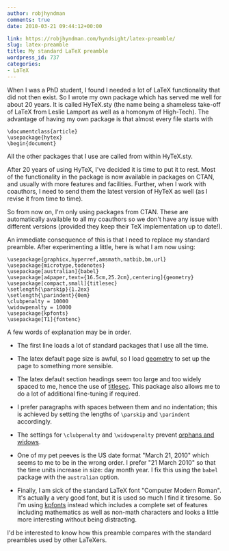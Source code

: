 ```yaml
---
author: robjhyndman
comments: true
date: 2010-03-21 09:44:12+00:00

link: https://robjhyndman.com/hyndsight/latex-preamble/
slug: latex-preamble
title: My standard LaTeX preamble
wordpress_id: 737
categories:
- LaTeX
---
```


When I was a PhD student, I found I needed a lot of LaTeX functionality that did not then exist. So I wrote my own package which has served me well for about 20 years. It is called HyTeX.sty (the name being a shameless take-off of LaTeX from Leslie Lamport as well as a homonym of High-Tech). The advantage of having my own package is that almost every file starts with

    
    \documentclass{article}
    \usepackage{hytex}
    \begin{document}


All the other packages that I use are called from within HyTeX.sty.

After 20 years of using HyTeX, I've decided it is time to put it to rest. Most of the functionality in the package is now available in packages on CTAN, and usually with more features and facilities. Further, when I work with coauthors, I need to send them the latest version of HyTeX as well (as I revise it from time to time).

So from now on, I'm only using packages from CTAN. These are automatically available to all my coauthors so we don't have any issue with different versions (provided they keep their TeX implementation up to date!).

An immediate consequence of this is that I need to replace my standard preamble. After experimenting a little, here is what I am now using:

    
    \usepackage{graphicx,hyperref,amsmath,natbib,bm,url}
    \usepackage{microtype,todonotes}
    \usepackage[australian]{babel}
    \usepackage[a4paper,text={16.5cm,25.2cm},centering]{geometry}
    \usepackage[compact,small]{titlesec}
    \setlength{\parskip}{1.2ex}
    \setlength{\parindent}{0em}
    \clubpenalty = 10000
    \widowpenalty = 10000
    \usepackage{kpfonts}
    \usepackage[T1]{fontenc}


A few words of explanation may be in order.



	
  * The first line loads a lot of standard packages that I use all the time.

	
  * The latex default page size is awful, so I load [geometry](http://mirror.ctan.org/macros/latex/contrib/geometry/geometry.pdf) to set up the page to something more sensible.

	
  * The latex default section headings seem too large and too widely spaced to me, hence the use of [titlesec](http://ctan.org/tex-archive/macros/latex/contrib/titlesec/titlesec.pdf). This package also allows me to do a lot of additional fine-tuning if required.

	
  * I prefer paragraphs with spaces between them and no indentation; this is achieved by setting the lengths of `\parskip` and `\parindent` accordingly.

	
  * The settings for `\clubpenalty` and `\widowpenalty` prevent [orphans and widows](http://en.wikipedia.org/wiki/Widows_and_orphans).

	
  * One of my pet peeves is the US date format "March 21, 2010" which seems to me to be in the wrong order. I prefer "21 March 2010" so that the time units increase in size: day month year. I fix this using the `babel` package with the `australian` option.

	
  * Finally, I am sick of the standard LaTeX font "Computer Modern Roman". It's actually a very good font, but it is used so much I find it tiresome. So I'm using [kpfonts](http://www.ctan.org/tex-archive/fonts/kpfonts/doc/kpfonts.pdf) instead which includes a complete set of features including mathematics as well as non-math characters and looks a little more interesting without being distracting.


I'd be interested to know how this preamble compares with the standard preambles used by other LaTeXers.
